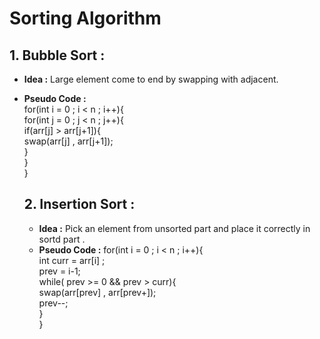 # Sorting Algorithm  
## 1. Bubble Sort :
- **Idea :** Large element  come to end by swapping with adjacent.  
- **Pseudo Code :**  
                        for(int i = 0 ; i < n ; i++){      
                            for(int j = 0 ; j < n ; j++){        
                                if(arr[j] > arr[j+1]){          
                                    swap(arr[j] , arr[j+1]);      
                                }        
                            }        
                        }        

  ## 2. Insertion Sort :
  - **Idea :** Pick an element from unsorted part and place it correctly in sortd part .
  - **Pseudo Code :**
                       for(int i = 0 ; i < n ; i++){  
                            int curr = arr[i] ;  
                            prev = i-1;  
                            while( prev >= 0 && prev > curr){    
                                  swap(arr[prev] , arr[prev+]);    
                                  prev--;        
                            }    
                       }

  ##

